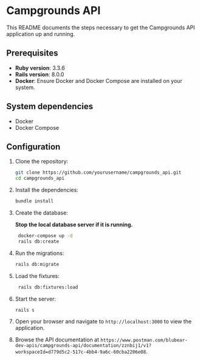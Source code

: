 # Campgrounds API

This README documents the steps necessary to get the Campgrounds API application up and running.

## Prerequisites

- **Ruby version**: 3.3.6
- **Rails version**: 8.0.0
- **Docker**: Ensure Docker and Docker Compose are installed on your system.

## System dependencies

- Docker
- Docker Compose

## Configuration

1. Clone the repository:

   ```sh
   git clone https://github.com/yourusername/campgrounds_api.git
   cd campgrounds_api
   ```

2. Install the dependencies:

   ```sh
   bundle install
   ```

3. Create the database:

   **Stop the local database server if it is running.**

   ```sh
    docker-compose up -d
    rails db:create
   ```

4. Run the migrations:

   ```sh
   rails db:migrate
   ```

5. Load the fixtures:

   ```sh
    rails db:fixtures:load
   ```

6. Start the server:

   ```sh
   rails s
   ```

7. Open your browser and navigate to `http://localhost:3000` to view the application.

8. Browse the API documentation at `https://www.postman.com/blubear-dev-apis/campgrounds-api/documentation/zznbij1/v1?workspaceId=d779d5c2-517c-4bb4-9a6c-60cba2206e08`.
